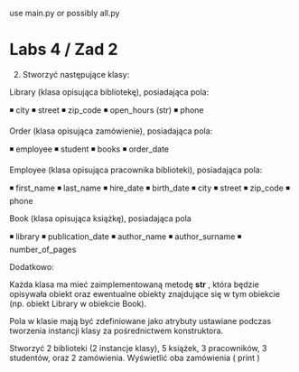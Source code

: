 use main.py or possibly all.py

# Labs 4 / Zad 2

2. Stworzyć następujące klasy:

Library (klasa opisująca bibliotekę), posiadająca pola:

◾ city
◾ street
◾ zip_code
◾ open_hours (str)
◾ phone

Order (klasa opisująca zamówienie), posiadająca pola:

◾ employee
◾ student
◾ books
◾ order_date

Employee (klasa opisująca pracownika biblioteki), posiadająca pola:

◾ first_name
◾ last_name
◾ hire_date
◾ birth_date
◾ city
◾ street
◾ zip_code
◾ phone

Book (klasa opisująca książkę), posiadająca pola

◾ library
◾ publication_date
◾ author_name
◾ author_surname
◾ number_of_pages

Dodatkowo:

Każda klasa ma mieć zaimplementowaną metodę __str__ , która będzie opisywała obiekt oraz ewentualne obiekty
znajdujące się w tym obiekcie (np. obiekt Library w obiekcie Book).

Pola w klasie mają być zdefiniowane jako atrybuty ustawiane podczas tworzenia instancji klasy za pośrednictwem
konstruktora.

Stworzyć 2 biblioteki (2 instancje klasy), 5 książek, 3 pracowników, 3 studentów, oraz 2 zamówienia.
Wyświetlić oba zamówienia ( print )

